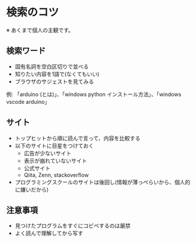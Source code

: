 # 検索のコツ

※ あくまで個人の主観です。

## 検索ワード

- 固有名詞を空白区切りで並べる
- 知りたい内容を1語で(なくてもいい)
- ブラウザのサジェストを見てみる

例: 「arduino (とは)」、「windows python インストール方法」、「windows vscode arduino」

## サイト

- トップヒットから順に読んで言って、内容を比較する
- 以下のサイトに目星をつけておく
    - 広告が少ないサイト
    - 表示が崩れていないサイト
    - 公式サイト
    - Qiita, Zenn, stackoverflow
- プログラミングスクールのサイトは後回し(情報が薄っぺらいから、個人的に嫌いだから)

## 注意事項

- 見つけたプログラムをすぐにコピペするのは厳禁
- よく読んで理解してから写す
